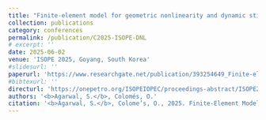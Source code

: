 ```yaml
---
title: "Finite-element model for geometric nonlinearity and dynamic stiffness of synthetic mooring lines"
collection: publications
category: conferences
permalink: /publication/C2025-ISOPE-DNL
# excerpt: '' 
date: 2025-06-02
venue: 'ISOPE 2025, Goyang, South Korea'
#slidesurl: ''
paperurl: 'https://www.researchgate.net/publication/393254649_Finite-element_model_for_geometric_nonlinearity_and_dynamic_stiffness_of_synthetic_mooring_lines'
#bibtexurl: ''
directurl: 'https://onepetro.org/ISOPEIOPEC/proceedings-abstract/ISOPE25/ISOPE25/ISOPE-I-25-245/713426'
authors: '<b>Agarwal, S.</b>, Colomés, O.'
citation: '<b>Agarwal, S.</b>, Colome’s, O., 2025. Finite-Element Model for Geometric Nonlinearity and Dynamic Stiffness of Synthetic Mooring Lines, in: The 35th International Ocean and Polar Engineering Conference, International Ocean and Polar Engineering Conference. Presented at the ISOPE 2025, Goyang, South Korea, p. ISOPE-I-25-245.'
---
```


